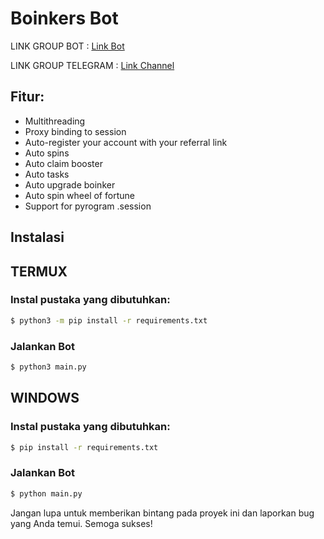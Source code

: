 # Boinkers Bot

LINK GROUP BOT : [Link Bot](https://t.me/boinker_bot/boinkapp?startapp=boink5373988314)

LINK GROUP TELEGRAM : [Link Channel](https://t.me/UxScript)

## Fitur:
- Multithreading 
- Proxy binding to session 
- Auto-register your account with your referral link 
- Auto spins 
- Auto claim booster
- Auto tasks
- Auto upgrade boinker
- Auto spin wheel of fortune
- Support for pyrogram .session

## Instalasi

## TERMUX
### Instal pustaka yang dibutuhkan:
```bash
$ python3 -m pip install -r requirements.txt
```
### Jalankan Bot   
```bash
$ python3 main.py
```

## WINDOWS
### Instal pustaka yang dibutuhkan:
```bash
$ pip install -r requirements.txt
```
### Jalankan Bot   
```bash
$ python main.py
```

Jangan lupa untuk memberikan bintang pada proyek ini dan laporkan bug yang Anda temui. Semoga sukses!
